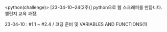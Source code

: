 <python(challenge)>
[23-04-10~24(2주)] python으로 웹 스크래퍼를 만듭니다.
챌린지 교육 과정.

23-04-10 : #1.1 ~ #2.4 / 코딩 준비 및 VARIABLES AND FUNCTIONS(1)